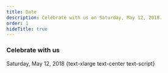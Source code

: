 ```yaml
---
title: Date
description: Celebrate with us on Saturday, May 12, 2018.
order: 1
hideTitle: true
---
```


### Celebrate with us

Saturday, May 12, 2018
{text-xlarge text-center text-script}
